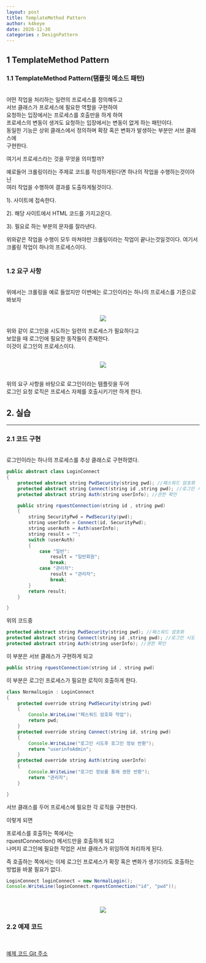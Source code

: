 ```yaml
---
layout: post
title: TemplateMethod Pattern
author: k4keye
date: 2020-12-30
categories : DesignPattern
---
```

## **1 TemplateMethod Pattern**

### **1.1 TemplateMethod Pattern(탬플릿 메소드 패턴)**
<br/>
어떤 작업을 처리하는 일련의 프로세스를 정의해두고<br/>
서브 클래스가 프로세스에 필요한 역할을 구현하여<br/>
요청하는 입장에서는 프로세스를 호출만을 하게 하여<br/>
프로세스의 변동이 생겨도 요청하는 입장에서는 변동이 없게 하는 패턴이다.<br/>
​
동일한 기능은 상위 클래스에서 정의하며 확장 혹은 변화가 발생하는 부분만 서브 클래스에 
<br/>구현한다.<br/>

여기서 프로세스라는 것을 무엇을 의미할까?<br/>

예로들어 크롤링이라는 주제로 코드를 작성하게된다면 하나의 작업을 수행하는것이아닌<br/>
 여러 작업을 수행하여 결과를 도출하게될것이다.<br/>

1). 사이트에 접속한다. 

2). 해당 사이트에서 HTML 코드를 가지고온다.

3). 필요로 하는 부분의 문자를 잘라낸다.<br/>

위와같은 작업을 수행이 모두 마쳐야만 크롤링이라는 작업이 끝나는것일것이다. 여기서 크롤링 작업이 하나의 프로세스이다.<br/><br/>

### **1.2 요구 사항**
<br/>
위에서는 크롤링을 예로 들었지만 이번에는 로그인이라는 하나의 프로세스를 기준으로 봐보자
<br/><br/>

<p align="center">
  <img src="https://img1.daumcdn.net/thumb/R1280x0/?scode=mtistory2&fname=https%3A%2F%2Fblog.kakaocdn.net%2Fdn%2FlXmu2%2FbtqPgGS2gjA%2FkakLwnxGDPvdTNqVl41Lk1%2Fimg.png" >
</p> 

위와 같이 로그인을 시도하는 일련의 프로세스가 필요하다고 <br/>
보았을 때 로그인에 필요한 동작들이 존재한다.<br/>
이것이 로그인의 프로세스이다.<br/><br/>

<p align="center">
  <img src="https://img1.daumcdn.net/thumb/R1280x0/?scode=mtistory2&fname=https%3A%2F%2Fblog.kakaocdn.net%2Fdn%2FbCQ2Ri%2FbtqPaWbHzON%2FFAQLYXXVkA82mMC6LKCQH0%2Fimg.png" >
</p> 
<br/>
위의 요구 사항을 바탕으로 로그인이라는 템플릿을 두어 <br/>
로그인 요청 로직은 프로세스 자체를 호출시키기만 하게 한다.


## 2. 실습
___

### **2.1 코드 구현**
<br/>
로그인이라는 하나의 프로세스를 추상 클래스로 구현하였다.<br/>

``` java
public abstract class LoginConnect
{
	protected abstract string PwdSecurity(string pwd); //패스워드 암호화
	protected abstract string Connect(string id ,string pwd); //로그인 시도
	protected abstract string Auth(string userInfo); //권한 확인

	public string rquestConnection(string id , string pwd)
	{
		string SecurityPwd = PwdSecurity(pwd);
		string userInfo = Connect(id, SecurityPwd);
		string userAuth = Auth(userInfo);
		string result = "";
		switch (userAuth)
		{
			case "일반":
				result = "일반회원";
				break;
			case "관리자":
				result = "관리자";
				break;
		}
		return result;
	}

}
```

위의 코드중<br/>
```java
protected abstract string PwdSecurity(string pwd); //패스워드 암호화
protected abstract string Connect(string id ,string pwd); //로그인 시도
protected abstract string Auth(string userInfo); //권한 확인
```
이 부분은 서브 클래스가 구현하게 되고<br/>

```java
public string rquestConnection(string id , string pwd)
```
이 부분은 로그인 프로세스가 필요한 로직이 호출하게 한다.<br/>

```java
class NormalLogin : LoginConnect
{
	protected override string PwdSecurity(string pwd)
	{
		Console.WriteLine("패스워드 암호화 작업");
		return pwd;
	}
	protected override string Connect(string id, string pwd)
	{
		Console.WriteLine("로그인 시도후 로그인 정보 반환");
		return "userinfoAdmin";
	}
	protected override string Auth(string userInfo)
	{
		Console.WriteLine("로그인 정보를 통해 권한 반환");
		return "관리자";
	}

}
```
서브 클래스를 두어 프로세스에 필요한 각 로직을 구현한다.<br/>

이렇게 되면<br/>

프로세스를 호출하는 쪽에서는<br/>
rquestConnection() 메서드만을 호출하게 되고<br/>
나머지 로그인에 필요한 작업은 서브 클래스가 위임하여 처리하게 된다.<br/>

즉 호출하는 쪽에서는 이제 로그인 프로세스가 확장 혹은 변화가 생기더라도 호출하는 방법을 바꿀 필요가 없다.<br/>

```java
LoginConnect loginConnect = new NormalLogin();
Console.WriteLine(loginConnect.rquestConnection("id", "pwd"));
```
<br/>

<p align="center">
    <img src="https://img1.daumcdn.net/thumb/R1280x0/?scode=mtistory2&fname=https%3A%2F%2Fblog.kakaocdn.net%2Fdn%2Flc4On%2FbtqPnaltdN7%2F7w67R8WGnpuMjVOgfZ72CK%2Fimg.png">
</p>


### **2.2 예제 코드**
<br/>

[예제 코드 Git 주소](https://github.com/k4keye/DesignPattern)